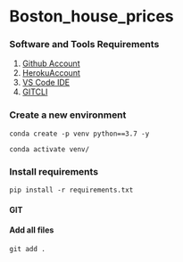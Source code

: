 # Boston_house_prices

### Software and Tools Requirements

1. [Github Account](https://github.com)
2. [HerokuAccount](https://heroku.com)
2. [VS Code IDE](https://code.visualstudio.com/)
4. [GITCLI](https://git-scm.com/book/en/v2/Getting-Started-The-Command-Line)

### Create a new environment

```
conda create -p venv python==3.7 -y
```

```
conda activate venv/
```

### Install requirements

```
pip install -r requirements.txt
```

#### GIT

#### Add all files
```
git add . 
```